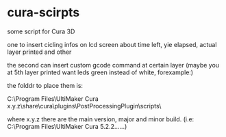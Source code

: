 # cura-scirpts
some script for Cura 3D


one to insert cicling infos on lcd screen about time left, yie elapsed, actual layer printed and other

the second can insert custom gcode command at certain layer (maybe you at 5th layer printed want leds green instead of white, forexample:)

the folddr to place them is:

C:\Program Files\UltiMaker Cura x.y.z\share\cura\plugins\PostProcessingPlugin\scripts\

where x.y.z there are the main version, major and minor build. (i.e: C:\Program Files\UltiMaker Cura 5.2.2\...\...\)
